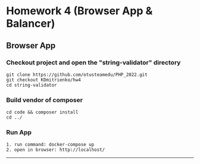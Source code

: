 # Homework 4 (Browser App & Balancer)

## Browser App

### Checkout project and open the "string-validator" directory
```
git clone https://github.com/otusteamedu/PHP_2022.git
git checkout KDmitrienko/hw4
cd string-validator
```

### Build vendor of composer
```
cd code && composer install
cd ../
```

### Run App
```
1. run command: docker-compose up
2. open in browser: http://localhost/
```

<hr>


